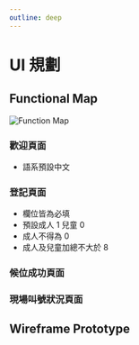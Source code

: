 ```yaml
---
outline: deep
---
```


# UI 規劃

## Functional Map

![Function Map](/functionMap.png)

### 歡迎頁面

- 語系預設中文

### 登記頁面

- 欄位皆為必填
- 預設成人 1 兒童 0
- 成人不得為 0
- 成人及兒童加總不大於 8

### 候位成功頁面

### 現場叫號狀況頁面

## Wireframe Prototype
